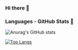 ### Hi there 👋

<!--
**Azthirk/Azthirk** is a ✨ _special_ ✨ repository because its `README.md` (this file) appears on your GitHub profile.

Here are some ideas to get you started:

- 🔭 I’m currently working on ...
- 🌱 I’m currently learning ...
- 👯 I’m looking to collaborate on ...
- 🤔 I’m looking for help with ...
- 💬 Ask me about ...
- 📫 How to reach me: ...
- 😄 Pronouns: ...
- ⚡ Fun fact: ...
-->

### Languages - GitHub Stats 👋

![Anurag's GitHub stats](https://github-readme-stats.vercel.app/api?username=Azthirk&show_icons=true&theme=dark)

[![Top Langs](https://github-readme-stats.vercel.app/api/top-langs/?username=Azthirk&layout=compact)](https://github.com/anuraghazra/github-readme-stats)



